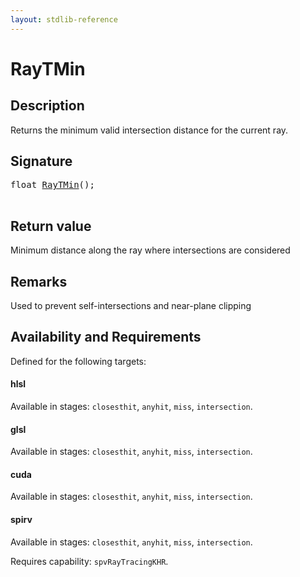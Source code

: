 ```yaml
---
layout: stdlib-reference
---
```


# RayTMin

## Description

Returns the minimum valid intersection distance for the current ray.



## Signature 

<pre>
<span class="code_keyword">float</span> <a href="raytmin-034">RayTMin</a>();

</pre>

## Return value
Minimum distance along the ray where intersections are considered

## Remarks
Used to prevent self-intersections and near-plane clipping


## Availability and Requirements

Defined for the following targets:

#### hlsl
Available in stages: `closesthit`, `anyhit`, `miss`, `intersection`.

#### glsl
Available in stages: `closesthit`, `anyhit`, `miss`, `intersection`.

#### cuda
Available in stages: `closesthit`, `anyhit`, `miss`, `intersection`.

#### spirv
Available in stages: `closesthit`, `anyhit`, `miss`, `intersection`.

Requires capability: `spvRayTracingKHR`.


